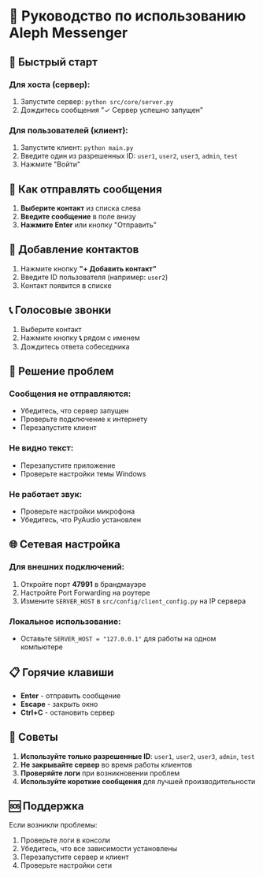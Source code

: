 # 📱 Руководство по использованию Aleph Messenger

## 🚀 Быстрый старт

### Для хоста (сервер):
1. Запустите сервер: `python src/core/server.py`
2. Дождитесь сообщения "✓ Сервер успешно запущен"

### Для пользователей (клиент):
1. Запустите клиент: `python main.py`
2. Введите один из разрешенных ID: `user1`, `user2`, `user3`, `admin`, `test`
3. Нажмите "Войти"

## 💬 Как отправлять сообщения

1. **Выберите контакт** из списка слева
2. **Введите сообщение** в поле внизу
3. **Нажмите Enter** или кнопку "Отправить"

## 👥 Добавление контактов

1. Нажмите кнопку **"+ Добавить контакт"**
2. Введите ID пользователя (например: `user2`)
3. Контакт появится в списке

## 📞 Голосовые звонки

1. Выберите контакт
2. Нажмите кнопку **📞** рядом с именем
3. Дождитесь ответа собеседника

## 🔧 Решение проблем

### Сообщения не отправляются:
- Убедитесь, что сервер запущен
- Проверьте подключение к интернету
- Перезапустите клиент

### Не видно текст:
- Перезапустите приложение
- Проверьте настройки темы Windows

### Не работает звук:
- Проверьте настройки микрофона
- Убедитесь, что PyAudio установлен

## 🌐 Сетевая настройка

### Для внешних подключений:
1. Откройте порт **47991** в брандмауэре
2. Настройте Port Forwarding на роутере
3. Измените `SERVER_HOST` в `src/config/client_config.py` на IP сервера

### Локальное использование:
- Оставьте `SERVER_HOST = "127.0.0.1"` для работы на одном компьютере

## 📋 Горячие клавиши

- **Enter** - отправить сообщение
- **Escape** - закрыть окно
- **Ctrl+C** - остановить сервер

## 🎯 Советы

1. **Используйте только разрешенные ID**: `user1`, `user2`, `user3`, `admin`, `test`
2. **Не закрывайте сервер** во время работы клиентов
3. **Проверяйте логи** при возникновении проблем
4. **Используйте короткие сообщения** для лучшей производительности

## 🆘 Поддержка

Если возникли проблемы:
1. Проверьте логи в консоли
2. Убедитесь, что все зависимости установлены
3. Перезапустите сервер и клиент
4. Проверьте настройки сети

